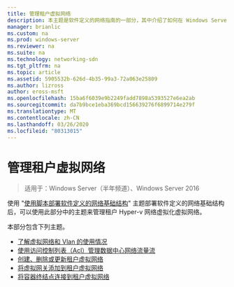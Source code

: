 ```yaml
---
title: 管理租户虚拟网络
description: 本主题是软件定义的网络指南的一部分，其中介绍了如何在 Windows Server 2016 中管理租户工作负荷和虚拟网络。
manager: brianlic
ms.custom: na
ms.prod: windows-server
ms.reviewer: na
ms.suite: na
ms.technology: networking-sdn
ms.tgt_pltfrm: na
ms.topic: article
ms.assetid: 5905532b-626d-4b35-99a3-72a063e25809
ms.author: lizross
author: eross-msft
ms.openlocfilehash: 15ba6f6039e9b2249fadd7898a5393527e6ea2ab
ms.sourcegitcommit: da7b9bce1eba369bcd156639276f6899714e279f
ms.translationtype: MT
ms.contentlocale: zh-CN
ms.lasthandoff: 03/26/2020
ms.locfileid: "80313015"
---
```

# <a name="manage-tenant-virtual-networks"></a>管理租户虚拟网络

>适用于：Windows Server（半年频道）、Windows Server 2016

使用 "[使用脚本部署软件定义的网络基础结构](../../sdn/deploy/Deploy-a-Software-Defined-Network-infrastructure-using-scripts.md)" 主题部署软件定义的网络基础结构后，可以使用此部分中的主题来管理租户 Hyper-v 网络虚拟化虚拟网络。  
  
本部分包含下列主题。  
  
- [了解虚拟网络和 Vlan 的使用情况](Understanding-Usage-of-Virtual-Networks-and-VLANs.md)  
- [使用访问控制列表（Acl）管理数据中心网络流量流](use-acls-for-traffic-flow.md)  
- [创建、删除或更新租户虚拟网络](Create,-Delete,-or-Update-Tenant-Virtual-Networks.md)  
- [将虚拟网关添加到租户虚拟网络](Add-a-Virtual-Gateway-to-a-Tenant-Virtual-Network.md)
- [将容器终结点连接到租户虚拟网络](Connect-container-endpoints-to-a-Tenant-Virtual-Network.md)


